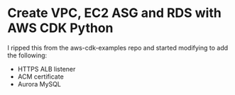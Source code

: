 # Create VPC, EC2 ASG and RDS with AWS CDK Python

I ripped this from the aws-cdk-examples repo and started modifying to add the
following:
* HTTPS ALB listener
* ACM certificate
* Aurora MySQL


